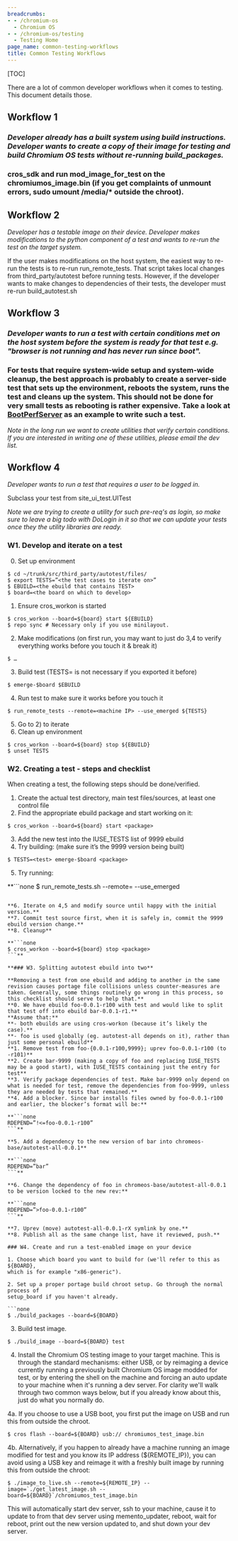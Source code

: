 ```yaml
---
breadcrumbs:
- - /chromium-os
  - Chromium OS
- - /chromium-os/testing
  - Testing Home
page_name: common-testing-workflows
title: Common Testing Workflows
---
```


[TOC]

There are a lot of common developer workflows when it comes to testing. This
document details those.

## Workflow 1

### *Developer already has a built system using build instructions. Developer wants to create a copy of their image for testing and build Chromium OS tests without re-running build_packages.*

### cros_sdk and run mod_image_for_test on the chromiumos_image.bin (if you get complaints of unmount errors, sudo umount /media/\* outside the chroot).

## Workflow 2

*Developer has a testable image on their device. Developer makes modifications
to the python component of a test and wants to re-run the test on the target
system.*

If the user makes modifications on the host system, the easiest way to re-run
the tests is to re-run run_remote_tests. That script takes local changes from
third_party/autotest before running tests. However, if the developer wants to
make changes to dependencies of their tests, the developer must re-run
build_autotest.sh

## Workflow 3

### *Developer wants to run a test with certain conditions met on the host system before the system is ready for that test e.g. "browser is not running and has never run since boot".*

### For tests that require system-wide setup and system-wide cleanup, the best approach is probably to create a server-side test that sets up the environment, reboots the system, runs the test and cleans up the system. This should not be done for very small tests as rebooting is rather expensive. Take a look at [BootPerfServer](http://git.chromium.org/cgi-bin/gitweb.cgi?p=autotest.git;a=tree;f=server/site_tests/platform_BootPerfServer;h=2362958081700ed3e243935641ebe69b17890045;hb=HEAD) as an example to write such a test.

*Note in the long run we want to create utilities that verify certain
conditions. If you are interested in writing one of these utilities, please
email the dev list.*

## Workflow 4

*Developer wants to run a test that requires a user to be logged in.*

Subclass your test from site_ui_test.UITest

*Note we are trying to create a utility for such pre-req's as login, so make
sure to leave a big todo with DoLogin in it so that we can update your tests
once they the utility libraries are ready.*

### W1. Develop and iterate on a test

0. Set up environment

```none
$ cd ~/trunk/src/third_party/autotest/files/
$ export TESTS=”<the test cases to iterate on>”
$ EBUILD=<the ebuild that contains TEST>
$ board=<the board on which to develop>
```

1. Ensure cros_workon is started

```none
$ cros_workon --board=${board} start ${EBUILD}
$ repo sync # Necessary only if you use minilayout.
```

2. Make modifications (on first run, you may want to just do 3,4 to verify
everything works before you touch it & break it)

```none
$ …
```

3. Build test (TESTS= is not necessary if you exported it before)

```none
$ emerge-$board $EBUILD
```

4. Run test to make sure it works before you touch it

```none
$ run_remote_tests --remote=<machine IP> --use_emerged ${TESTS}
```

5. Go to 2) to iterate
6. Clean up environment

```none
$ cros_workon --board=${board} stop ${EBUILD}
$ unset TESTS
```

### W2. Creating a test - steps and checklist

When creating a test, the following steps should be done/verified.
1. Create the actual test directory, main test files/sources, at least one
control file
2. Find the appropriate ebuild package and start working on it:

```none
$ cros_workon --board=${board} start <package>
```

3. Add the new test into the IUSE_TESTS list of 9999 ebuild
4. Try building: (make sure it’s the 9999 version being built)

```none
$ TESTS=<test> emerge-$board <package>
```

5. Try running:

**```none
$ run_remote_tests.sh --remote=<IP> --use_emerged <test>
```**

**6. Iterate on 4,5 and modify source until happy with the initial version.**
**7. Commit test source first, when it is safely in, commit the 9999 ebuild version change.**
**8. Cleanup**

**```none
$ cros_workon --board=${board} stop <package>
```**

**### W3. Splitting autotest ebuild into two**

**Removing a test from one ebuild and adding to another in the same revision causes portage file collisions unless counter-measures are taken. Generally, some things routinely go wrong in this process, so this checklist should serve to help that.**
**0. We have ebuild foo-0.0.1-r100 with test and would like to split that test off into ebuild bar-0.0.1-r1.**
**Assume that:**
**- both ebuilds are using cros-workon (because it’s likely the case).**
**- foo is used globally (eg. autotest-all depends on it), rather than just some personal ebuild**
**1. Remove test from foo-{0.0.1-r100,9999}; uprev foo-0.0.1-r100 (to -r101)**
**2. Create bar-9999 (making a copy of foo and replacing IUSE_TESTS may be a good start), with IUSE_TESTS containing just the entry for test**
**3. Verify package dependencies of test. Make bar-9999 only depend on what is needed for test, remove the dependencies from foo-9999, unless they are needed by tests that remained.**
**4. Add a blocker. Since bar installs files owned by foo-0.0.1-r100 and earlier, the blocker’s format will be:**

**```none
RDEPEND=”!<=foo-0.0.1-r100”
```**

**5. Add a dependency to the new version of bar into chromeos-base/autotest-all-0.0.1**

**```none
RDEPEND=”bar”
```**

**6. Change the dependency of foo in chromeos-base/autotest-all-0.0.1 to be version locked to the new rev:**

**```none
RDEPEND=”>foo-0.0.1-r100”
```**

**7. Uprev (move) autotest-all-0.0.1-rX symlink by one.**
**8. Publish all as the same change list, have it reviewed, push.**

### W4. Create and run a test-enabled image on your device

1. Choose which board you want to build for (we'll refer to this as ${BOARD},
which is for example "x86-generic").

2. Set up a proper portage build chroot setup. Go through the normal process of
setup_board if you haven't already.

```none
$ ./build_packages --board=${BOARD}
```

3. Build test image.

```none
$ ./build_image --board=${BOARD} test
```

4. Install the Chromium OS testing image to your target machine. This is through
the standard mechanisms: either USB, or by reimaging a device currently running
a previously built Chromium OS image modded for test, or by entering the shell
on the machine and forcing an auto update to your machine when it's running a
dev server. For clarity we'll walk through two common ways below, but if you
already know about this, just do what you normally do.

4a. If you choose to use a USB boot, you first put the image on USB and run this
from outside the chroot.

```none
$ cros flash --board=${BOARD} usb:// chromiumos_test_image.bin
```

4b. Alternatively, if you happen to already have a machine running an image
modified for test and you know its IP address (${REMOTE_IP}), you can avoid
using a USB key and reimage it with a freshly built image by running this from
outside the chroot:

```none
$ ./image_to_live.sh --remote=${REMOTE_IP} --image=`./get_latest_image.sh --board=${BOARD}`/chromiumos_test_image.bin
```

This will automatically start dev server, ssh to your machine, cause it to
update to from that dev server using memento_updater, reboot, wait for reboot,
print out the new version updated to, and shut down your dev server.